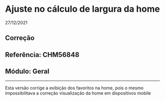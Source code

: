 # Ajuste no cálculo de largura da home
27/12/2021
## Correção
## Referência: CHM56848
## Módulo: Geral
***

Esta versão corrige a exibição dos favoritos na home, pois o mesmo impossibilitava a correção visualização da home em dispositivos mobile